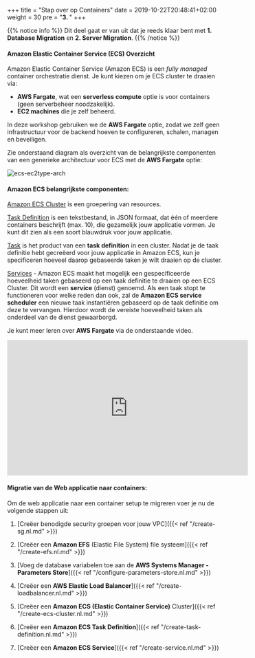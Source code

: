 +++
title = "Stap over op Containers"
date = 2019-10-22T20:48:41+02:00
weight = 30
pre = "<b>3. </b>"
+++

{{% notice info %}}
Dit deel gaat er van uit dat je reeds klaar bent met **1. Database Migration** en **2. Server Migration**.
{{% /notice %}}


#### Amazon Elastic Container Service (ECS) Overzicht

Amazon Elastic Container Service (Amazon ECS) is een *fully managed* container orchestratie dienst. Je kunt kiezen om je ECS cluster te draaien via:

- **AWS Fargate**, wat een **serverless compute** optie is voor containers (geen serverbeheer noodzakelijk).
- **EC2 machines** die je zelf beheerd. 

In deze workshop gebruiken we de **AWS Fargate** optie, zodat we zelf geen infrastructuur voor de backend hoeven te configureren, schalen, managen en beveiligen.

Zie onderstaand diagram als overzicht van de belangrijkste componenten van een generieke architectuur voor ECS met de **AWS Fargate** optie:

![ecs-ec2type-arch](/ecs/overview-fargate.png)

#### Amazon ECS belangrijkste componenten:

<a href="https://docs.aws.amazon.com/AmazonECS/latest/developerguide/clusters.html" target="_blank" rel="noopener noreferrer">Amazon ECS Cluster</a> is een groepering van resources. 

<a href="https://docs.aws.amazon.com/AmazonECS/latest/developerguide/task_definitions.html" target="_blank" rel="noopener noreferrer">Task Definition</a> is een tekstbestand, in JSON formaat, dat één of meerdere containers beschrijft (max. 10), die gezamelijk jouw applicatie vormen. Je kunt dit zien als een soort blauwdruk voor jouw applicatie.

<a href="https://docs.aws.amazon.com/AmazonECS/latest/developerguide/scheduling_tasks.html" target="_blank" rel="noopener noreferrer">Task</a> is het product van een **task definition** in een cluster. Nadat je de taak definitie hebt gecreëerd voor jouw applicatie in Amazon ECS, kun je specificeren hoeveel daarop gebaseerde taken je wilt draaien op de cluster.

<a href="https://docs.aws.amazon.com/AmazonECS/latest/developerguide/ecs_services.html" target="_blank" rel="noopener noreferrer">Services</a> - Amazon ECS maakt het mogelijk een gespecificeerde hoeveelheid taken gebaseerd op een taak definitie te draaien op een ECS Cluster. Dit wordt een **service** (dienst) genoemd. Als een taak stopt te functioneren voor welke reden dan ook, zal de **Amazon ECS service scheduler** een nieuwe taak instantiëren gebaseerd op de taak definitie om deze te vervangen. Hierdoor wordt de vereiste hoeveelheid taken als onderdeel van de dienst gewaarborgd.

Je kunt meer leren over **AWS Fargate** via de onderstaande video.
<center>
<iframe width="560" height="315" src="https://www.youtube-nocookie.com/embed/IEvLkwdFgnU" frameborder="0" allow="accelerometer; autoplay; encrypted-media; gyroscope; picture-in-picture" allowfullscreen></iframe>
</center>

#### Migratie van de Web applicatie naar containers:


Om de web applicatie naar een container setup te migreren voer je nu de volgende stappen uit:

1. [Creëer benodigde security groepen voor jouw VPC]({{< ref "/create-sg.nl.md" >}})

2. [Creëer een **Amazon EFS** (Elastic File System) file systeem]({{< ref "/create-efs.nl.md" >}})

3. [Voeg de database variabelen toe aan de **AWS Systems Manager - Parameters Store**]({{< ref "/configure-parameters-store.nl.md" >}})

4. [Creëer een **AWS Elastic Load Balancer**]({{< ref "/create-loadbalancer.nl.md" >}})

5. [Creëer een **Amazon ECS (Elastic Container Service)** Cluster]({{< ref "/create-ecs-cluster.nl.md" >}})

6. [Creëer een **Amazon ECS Task Definition**]({{< ref "/create-task-definition.nl.md" >}})

7. [Creëer een **Amazon ECS Service**]({{< ref "/create-service.nl.md" >}})
